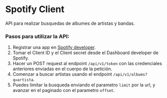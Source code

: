 # Spotify Client
API para realizar busquedas de albumes de artistas y bandas.

### Pasos para utilizar la API:
1. Registrar una app en [Spotify developer](https://developer.spotify.com/dashboard/login).
2. Tomar el Client ID y el Client secret desde el Dashboard developer de Spotify.
3. Hacer un POST request al endpoint `/api/v1/token` con las credenciales anteriores enviadas en el cuerpo de la petición.
4. Comenzar a buscar artistas usando el endpoint `/api/v1/albums?q=artista`.
5. Puedes limitar la busqueda enviando el parametro `limit` por la url, y avanzar en el paginado con el parametro `offset`.